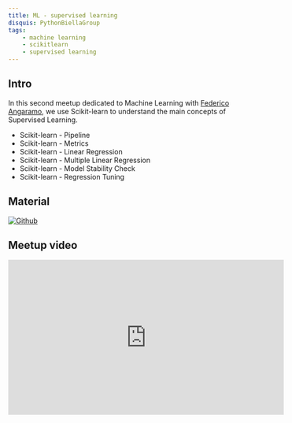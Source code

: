 ```yaml
---
title: ML - supervised learning
disquis: PythonBiellaGroup
tags:
    - machine learning
    - scikitlearn
    - supervised learning
---
```

## Intro

In this second meetup dedicated to Machine Learning with [Federico Angaramo](https://www.linkedin.com/in/federico-angaramo/), we use Scikit-learn to understand the main concepts of Supervised Learning.

* Scikit-learn - Pipeline
* Scikit-learn - Metrics
* Scikit-learn - Linear Regression
* Scikit-learn - Multiple Linear Regression
* Scikit-learn - Model Stability Check
* Scikit-learn - Regression Tuning

## Material

[![Github](https://img.shields.io/badge/GitHub-181717.svg?style=for-the-badge&logo=GitHub&logoColor=white)](https://github.com/PythonBiellaGroup/MaterialeSerate/tree/master/PercorsoIntroML)

## Meetup video

<iframe width="560" height="315" src="https://www.youtube.com/embed/DdKshoBYwOg?si=5CoJVis6SwU_CsLL" title="YouTube video player" frameborder="0" allow="accelerometer; autoplay; clipboard-write; encrypted-media; gyroscope; picture-in-picture; web-share" allowfullscreen></iframe>